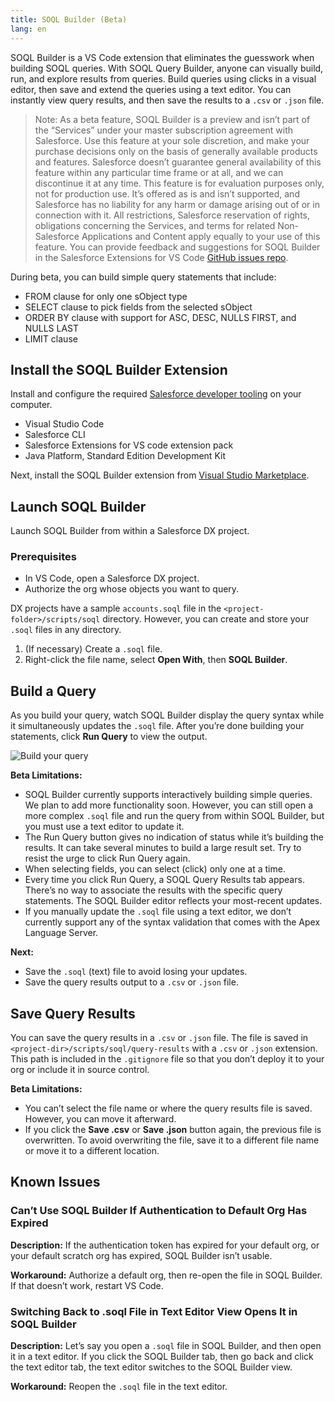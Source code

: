 ```yaml
---
title: SOQL Builder (Beta)
lang: en
---
```


SOQL Builder is a VS Code extension that eliminates the guesswork when building SOQL queries. With SOQL Query Builder, anyone can visually build, run, and explore results from queries. Build queries using clicks in a visual editor, then save and extend the queries using a text editor. You can instantly view query results, and then save the results to a `.csv` or `.json` file.

> Note: As a beta feature, SOQL Builder is a preview and isn’t part of the “Services” under your master subscription agreement with Salesforce. Use this feature at your sole discretion, and make your purchase decisions only on the basis of generally available products and features. Salesforce doesn’t guarantee general availability of this feature within any particular time frame or at all, and we can discontinue it at any time. This feature is for evaluation purposes only, not for production use. It’s offered as is and isn’t supported, and Salesforce has no liability for any harm or damage arising out of or in connection with it. All restrictions, Salesforce reservation of rights, obligations concerning the Services, and terms for related Non-Salesforce Applications and Content apply equally to your use of this feature. You can provide feedback and suggestions for SOQL Builder in the Salesforce Extensions for VS Code [GitHub issues repo](https://github.com/forcedotcom/salesforcedx-vscode/issues/new/choose).

During beta, you can build simple query statements that include:
* FROM clause for only one sObject type
* SELECT clause to pick fields from the selected sObject
* ORDER BY clause with support for ASC, DESC, NULLS FIRST, and NULLS LAST
* LIMIT clause

## Install the SOQL Builder Extension

Install and configure the required [Salesforce developer tooling](https://developer.salesforce.com/tools/vscode/en/getting-started/install) on your computer.
* Visual Studio Code
* Salesforce CLI
* Salesforce Extensions for VS code extension pack
* Java Platform, Standard Edition Development Kit

Next, install the SOQL Builder extension from [Visual Studio Marketplace](https://marketplace.visualstudio.com/items?itemName=salesforce.salesforcedx-vscode-soql).

## Launch SOQL Builder

Launch SOQL Builder from within a Salesforce DX project.

### Prerequisites
* In VS Code, open a Salesforce DX project.
* Authorize the org whose objects you want to query.

DX projects have a sample `accounts.soql` file in the `<project-folder>/scripts/soql` directory. However, you can create and store your `.soql` files in any directory.

1. (If necessary) Create a `.soql` file.
1. Right-click the file name, select **Open With**, then **SOQL Builder**.

## Build a Query

As you build your query, watch SOQL Builder display the query syntax while it simultaneously updates the `.soql` file. After you’re done building your statements, click **Run Query** to view the output.

![Build your query](./images/soql-builder.gif)

**Beta Limitations:**
* SOQL Builder currently supports interactively building simple queries. We plan to add more functionality soon. However, you can still open a more complex `.soql` file and run the query from within SOQL Builder, but you must use a text editor to update it.
* The Run Query button gives no indication of status while it’s building the results. It can take several minutes to build a large result set. Try to resist the urge to click Run Query again.
* When selecting fields, you can select (click) only one at a time.
* Every time you click Run Query, a SOQL Query Results tab appears. There’s no way to associate the results with the specific query statements. The SOQL Builder editor reflects your most-recent updates.
* If you manually update the `.soql` file using a text editor, we don’t currently support any of the syntax validation that comes with the Apex Language Server. 

**Next:**
* Save the `.soql` (text) file to avoid losing your updates.
* Save the query results output to a `.csv` or `.json` file.

## Save Query Results

You can save the query results in a `.csv` or `.json` file. The file is saved in `<project-dir>/scripts/soql/query-results` with a `.csv` or `.json` extension. This path is included in the `.gitignore` file so that you don’t deploy it to your org or include it in source control.  

**Beta Limitations:**
* You can’t select the file name or where the query results file is saved. However, you can move it afterward.
* If you click the **Save .csv** or **Save .json** button again, the previous file is overwritten. To avoid overwriting the file, save it to a different file name or move it to a different location.

## Known Issues

### Can’t Use SOQL Builder If Authentication to Default Org Has Expired
**Description:** If the authentication token has expired for your default org, or your default scratch org has expired, SOQL Builder isn’t usable.

**Workaround:** Authorize a default org, then re-open the file in SOQL Builder. If that doesn’t work, restart VS Code.

### Switching Back to .soql File in Text Editor View Opens It in SOQL Builder
**Description:** Let’s say you open a `.soql` file in SOQL Builder, and then open it in a text editor. If you click the SOQL Builder tab, then go back and click the text editor tab, the text editor switches to the SOQL Builder view.

**Workaround:** Reopen the `.soql` file in the text editor. 

